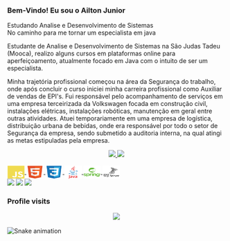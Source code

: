 ### Bem-Vindo! Eu sou o Ailton Junior
Estudando Analise e Desenvolvimento de Sistemas<br>
No caminho para me tornar um especialista em java <br>

Estudante de Analise e Desenvolvimento de Sistemas na São Judas Tadeu (Mooca), realizo alguns cursos em plataformas online para aperfeiçoamento, atualmente focado em Java com o intuito de ser um especialista.<br>

Minha trajetória profissional começou na área da Segurança do trabalho, onde após concluir o curso iniciei minha carreira profissional como Auxiliar de vendas de EPI's. Fui responsável pelo acompanhamento de serviços em uma empresa terceirizada da Volkswagen focada em construção civil, instalações elétricas, instalações robóticas, manutenção em geral entre outras atividades. Atuei temporariamente em uma empresa de logística, distribuição urbana de bebidas, onde era responsável por todo o setor de Segurança da empresa, sendo submetido a auditoria interna, na qual atingi as metas estipuladas pela empresa.



<div align="center" display: inline-block>
<a href="https://github.com/AiltonPiresJunior">
<img height="165em" src="https://github-readme-stats.vercel.app/api?username=AiltonPiresJunior&show_icons=true&theme=dark&include_all_commits=true&count_private=true"/>
<img height="165em" src="https://github-readme-stats.vercel.app/api/top-langs/?username=AiltonPiresJunior&layout=compact&langs_count=7&theme=dark"/>
</div>
  
<div style="display: inline_block=="><br>
<img align="center" alt="Ailton-Js" height="30" width="40" src="https://raw.githubusercontent.com/devicons/devicon/master/icons/javascript/javascript-plain.svg">
<img align="center" alt="Ailton-HTML" height="30" width="40" src="https://raw.githubusercontent.com/devicons/devicon/master/icons/html5/html5-original.svg">
<img align="center" alt="Ailton-CSS" height="30" width="40" src="https://raw.githubusercontent.com/devicons/devicon/master/icons/css3/css3-original.svg">
<img align="center" alt="Ailton-JAVA" height="30" width="40" src="https://github.com/devicons/devicon/blob/master/icons/java/java-original-wordmark.svg">
<img align="center" alt="Ailton-SPRING" height="30" width="40" src="https://github.com/devicons/devicon/blob/master/icons/spring/spring-original-wordmark.svg">
<img align="center" alt="Ailton-SQLSERVER" height="30" width="40" src="https://raw.githubusercontent.com/devicons/devicon/master/icons/microsoftsqlserver/microsoftsqlserver-plain-wordmark.svg">
</div>
<div>
  <a href = "mailto:ailtonsa.1612@gmail.com"><img src="https://img.shields.io/badge/-Gmail-%23333?style=for-the-badge&logo=gmail&logoColor=white" target="_blank"></a>
  <a href="https://www.linkedin.com/in/ailton-junior-602901145/" target="_blank"><img src="https://img.shields.io/badge/-LinkedIn-%230077B5?style=for-the-badge&logo=linkedin&logoColor=white" target="_blank"></a>
  <a href="http://api.whatsapp.com/send?phone=5511984838481" target="_blank"><img src="https://img.shields.io/badge/WhatsApp-25D366?style=for-the-badge&logo=whatsapp&logoColor=white" target="_blank"></a>
  </div>

### Profile visits
<p align="center">
<img height="25px" alingn="center" src="https://profile-counter.glitch.me/AiltonPiresJunior/count.svg" />
</p>
</p>
<div>

![Snake animation](https://github.com/AiltonPiresJunior/AiltonPiresJunior/blob/output/github-contribution-grid-snake.svg)

</div>
